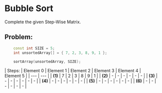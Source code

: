 # Bubble Sort

Complete the given Step-Wise Matrix.

## Problem:

```c++
    const int SIZE = 5;
    int unsortedArray[] = { 7, 2, 3, 8, 9, 1 };

    sortArray(unsortedArray, SIZE); 
```  

| Steps:  | Element 0 | Element 1 | Element 2 | Element 3 | Element 4 | Element 5 |
| --- | --- |
| __(1)__ | 7         | 2         | 3         | 8         | 9         | 1         |
| __(2)__ | -         | -         | -         | -         | -         | -         |
| __(3)__ | -         | -         | -         | -         | -         | -         |
| __(4)__ | -         | -         | -         | -         | -         | -         |
| __(5)__ | -         | -         | -         | -         | -         | -         |
| __(6)__ | -         | -         | -         | -         | -         | -         |
